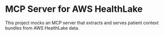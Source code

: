 # MCP Server for AWS HealthLake

This project mocks an MCP server that extracts and serves patient context bundles from AWS HealthLake data.
